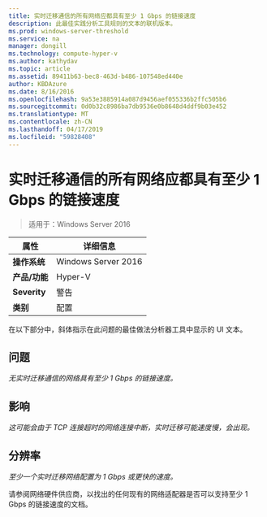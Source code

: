```yaml
---
title: 实时迁移通信的所有网络应都具有至少 1 Gbps 的链接速度
description: 此最佳实践分析工具规则的文本的联机版本。
ms.prod: windows-server-threshold
ms.service: na
manager: dongill
ms.technology: compute-hyper-v
ms.author: kathydav
ms.topic: article
ms.assetid: 89411b63-bec8-463d-b486-107548ed440e
author: KBDAzure
ms.date: 8/16/2016
ms.openlocfilehash: 9a53e3885914a087d9456aef055336b2ffc505b6
ms.sourcegitcommit: 0d0b32c8986ba7db9536e0b8648d4ddf9b03e452
ms.translationtype: MT
ms.contentlocale: zh-CN
ms.lasthandoff: 04/17/2019
ms.locfileid: "59828408"
---
```

# <a name="all-networks-for-live-migration-traffic-should-have-a-link-speed-of-at-least-1-gbps"></a>实时迁移通信的所有网络应都具有至少 1 Gbps 的链接速度

>适用于：Windows Server 2016


  
|属性|详细信息|  
|-|-|  
|**操作系统**|Windows Server 2016|  
|**产品/功能**|Hyper-V|  
|**Severity**|警告|  
|**类别**|配置|  
  
在以下部分中，斜体指示在此问题的最佳做法分析器工具中显示的 UI 文本。  
  
## <a name="issue"></a>问题  
*无实时迁移通信的网络具有至少 1 Gbps 的链接速度。*  
  
## <a name="impact"></a>影响  
*这可能会由于 TCP 连接超时的网络连接中断，实时迁移可能速度慢，会出现。*  
  
## <a name="resolution"></a>分辨率  
*至少一个实时迁移网络配置为 1 Gbps 或更快的速度。*  
  
请参阅网络硬件供应商，以找出的任何现有的网络适配器是否可以支持至少 1 Gbps 的链接速度的文档。  
  


